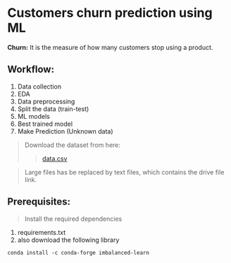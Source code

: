 # Customers churn prediction using ML
**Churn:** It is the measure of how many customers stop using a product.
## Workflow:
1. Data collection
2. EDA
3. Data preprocessing
4. Split the data (train-test)
5. ML models
6. Best trained model
7. Make Prediction (Unknown data)
>Download the dataset from here: 
>>[data.csv](https://drive.google.com/file/d/15Rf1lVLQGq721Bc-46ps9LIbrFU8UVzx/view?usp=sharing)

>Large files has be replaced by text files, which contains the drive file link.
## Prerequisites:
> Install the required dependencies
1. requirements.txt
2.  also download the following library
```shell
conda install -c conda-forge imbalanced-learn
```
